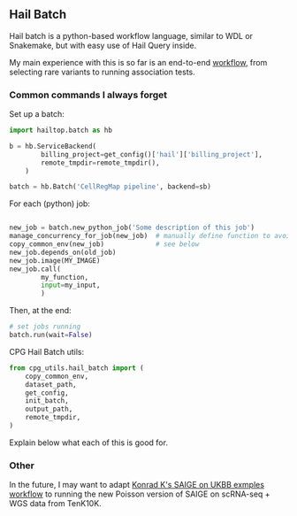 ## Hail Batch

Hail batch is a python-based workflow language, similar to WDL or Snakemake, but with easy use of Hail Query inside.

My main experience with this is so far is an end-to-end [workflow](https://github.com/populationgenomics/cellregmap-pipeline/blob/main/batch.py), from selecting rare variants to running association tests.

### Common commands I always forget

Set up a batch:

```python
import hailtop.batch as hb

b = hb.ServiceBackend(
        billing_project=get_config()['hail']['billing_project'],
        remote_tmpdir=remote_tmpdir(),
    )

batch = hb.Batch('CellRegMap pipeline', backend=sb)
```

For each (python) job:

```python

new_job = batch.new_python_job('Some description of this job')
manage_concurrency_for_job(new_job)  # manually define function to avoid too many concurrent jobs 
copy_common_env(new_job)             # see below
new_job.depends_on(old_job)
new_job.image(MY_IMAGE)
new_job.call(
        my_function,
        input=my_input,
        )
```

Then, at the end:

```python
# set jobs running
batch.run(wait=False)
```

CPG Hail Batch utils:

```python
from cpg_utils.hail_batch import (
    copy_common_env,
    dataset_path,
    get_config,
    init_batch,
    output_path,
    remote_tmpdir,
)
```

Explain below what each of this is good for.

### Other

In the future, I may want to adapt [Konrad K's SAIGE on UKBB exmples workflow](https://github.com/Nealelab/ukb_exomes) to running the new Poisson version of SAIGE on scRNA-seq + WGS data from TenK10K.


